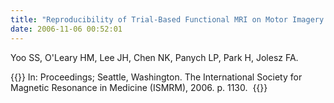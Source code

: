```yaml
---
title: "Reproducibility of Trial-Based Functional MRI on Motor Imagery."
date: 2006-11-06 00:52:01
---
```


Yoo SS, O'Leary HM, Lee JH, Chen NK, Panych LP, Park H, Jolesz FA. 

{{<format bright-green>}}
In: Proceedings; Seattle, Washington. The International Society for Magnetic Resonance in Medicine (ISMRM), 2006. p. 1130. 
{{</format>}}